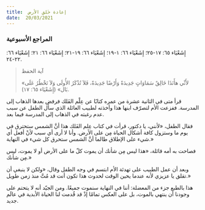 ```yaml
---
title:  إعادة خَلق الأرض
date:  20/03/2021
---
```


### المراجع الأسبوعية
إِشَعْيَاء ٦٥: ١٧-٢٥؛ إِشَعْيَاء ٦٦: ١-١٩؛ إِشَعْيَاء ٦٦: ١٩-٢١؛ إِشَعْيَاء ٦٦: ٢١؛ إِشَعْيَاء ٦٦: ٢٢-٢٤.

> <p>آية الحفظ</p>
> «لأَنِّي هأَنَذَا خَالِقٌ سَمَاوَاتٍ جَدِيدَةً وَأَرْضًا جَدِيدَةً، فَلاَ تُذْكَرُ الأُولَى وَلاَ تَخْطُرُ عَلَى بَال» (إِشَعْيَاء ٦٥: ١٧).

قرأ متى في الثانية عشرة من عمره كتابًا عن عِلْم الفَلك فرفض بعدها الذهاب إلى المدرسة. ففزعت الأم لتصرّف ابنها هذا وأخذته لطبيب العائلة الذي سأل الطفل عن سبب عدم رغبته في الذهاب إلى المدرسة فيما بعد.

فقال الطفل، «لأنني، يا دكتور، قرأت في كتاب عِلم الفَلك هذا أنَّ الشمس ستحترق في يوم ما وستزول كافة أشكال الحياة مِن على الأرض. وأنا لا أرى أي سبب لأنْ أفعل أي شيء على الإطلاق طالما أنَّ الشمس ستحرق كل شيء في النهاية.»

فصاحت به أمه قائلة، «هذا ليس مِن شأنك أن يموت كلّ ما على الأرض أو لا يموت، ليس مِن شأنك.»

وبعد أن عمل الطبيب على تهدئة الأم ابتسم في وجه الطفل وقال، «ولكن لا ينبغي أن تقلق يا عزيزي لأنه عندما يحين الوقت لحدوث هذا تكون أنت قد مُتَّ منذ زمن طويل.»

هذا بالطبع جزء من المعضلة: أننا في النهاية سنموت جميعًا. ومن الجيّد أنه لا يتحتم على وجودنا أن ينتهي بالموت، بل على العكس تمامًا إذْ قد قُدمت لنا الحياة الأبدية في عالَم جديد.